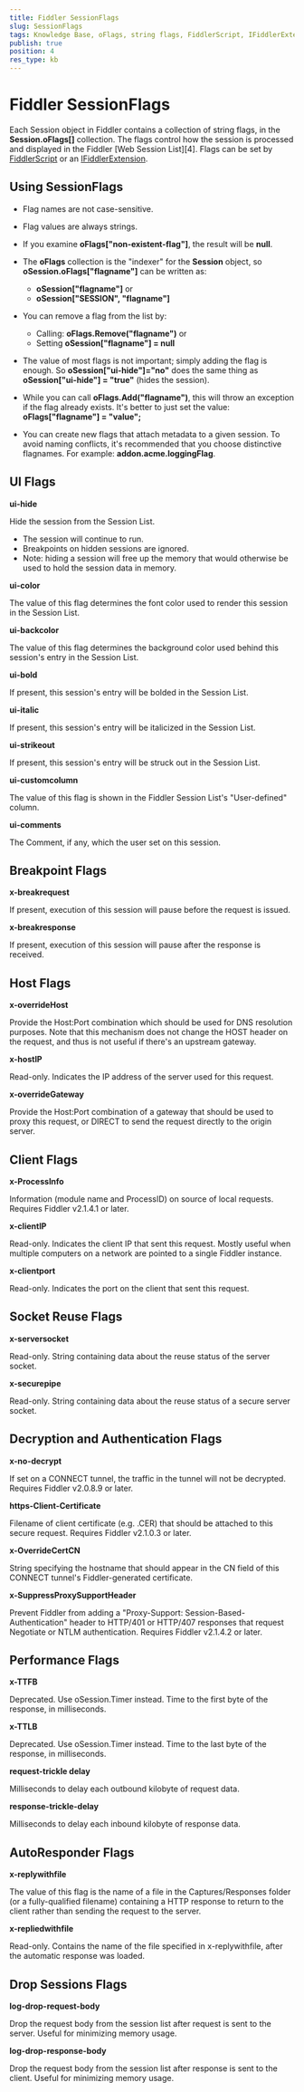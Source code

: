 ```yaml
---
title: Fiddler SessionFlags
slug: SessionFlags
tags: Knowledge Base, oFlags, string flags, FiddlerScript, IFiddlerExtension, metadata
publish: true
position: 4
res_type: kb
---
```


Fiddler SessionFlags
====================

Each Session object in Fiddler contains a collection of string flags, in the **Session.oFlags[]** collection.  The flags control how the session is processed and displayed in the Fiddler [Web Session List][4].  Flags can be set by [FiddlerScript][1] or an [IFiddlerExtension][2].

Using SessionFlags
------------------

+ Flag names are not case-sensitive.  

+ Flag values are always strings.

+ If you examine **oFlags["non-existent-flag"]**, the result will be **null**.

+ The **oFlags** collection is the "indexer" for the **Session** object, so **oSession.oFlags["flagname"]** can be written as:
  + **oSession["flagname"]** or 
  + **oSession["SESSION", "flagname"]**

+ You can remove a flag from the list by:
  + Calling: **oFlags.Remove("flagname")** or 
  + Setting **oSession["flagname"] = null**

+ The value of most flags is not important; simply adding the flag is enough.  So **oSession["ui-hide"]="no"** does the same thing as **oSession["ui-hide"] = "true"** (hides the session).

+ While you can call **oFlags.Add("flagname")**, this will throw an exception if the flag already exists.  It's better to just set the value: **oFlags["flagname"] = "value";**

+ You can create new flags that attach metadata to a given session. To avoid naming conflicts, it's recommended that you choose distinctive flagnames. For example: **addon.acme.loggingFlag**.

UI Flags
--------

**ui-hide**

Hide the session from the Session List.   

+ The session will continue to run.  
+ Breakpoints on hidden sessions are ignored.
+ Note: hiding a session will free up the memory that would otherwise be used to hold the session data in memory.



**ui-color**

The value of this flag determines the font color used to render this session in the Session List.



**ui-backcolor**

The value of this flag determines the background color used behind this session's entry in the Session List.



**ui-bold**

If present, this session's entry will be bolded in the Session List.



**ui-italic**

If present, this session's entry will be italicized in the Session List.



**ui-strikeout**

If present, this session's entry will be struck out in the Session List.



**ui-customcolumn**

The value of this flag is shown in the Fiddler Session List's "User-defined" column.



**ui-comments**

The Comment, if any, which the user set on this session.



Breakpoint Flags
----------------

**x-breakrequest**

If present, execution of this session will pause before the request is issued.



**x-breakresponse**

If present, execution of this session will pause after the response is received.



Host Flags
---------

**x-overrideHost**

Provide the Host:Port combination which should be used for DNS resolution purposes. Note that this mechanism does not change the HOST header on the request, and thus is not useful if there's an upstream gateway.



**x-hostIP**

Read-only.  Indicates the IP address of the server used for this request.



**x-overrideGateway**

Provide the Host:Port combination of a gateway that should be used to proxy this request, or DIRECT to send the request directly to the origin server.


Client Flags
------------

**x-ProcessInfo**

Information (module name and ProcessID) on source of local requests.  Requires Fiddler v2.1.4.1 or later.



**x-clientIP**

Read-only.  Indicates the client IP that sent this request.  Mostly useful when multiple computers on a network are pointed to a single Fiddler instance.



**x-clientport**

Read-only.  Indicates the port on the client that sent this request.



Socket Reuse Flags
------------------

**x-serversocket**

Read-only.  String containing data about the reuse status of the server socket.



**x-securepipe**

Read-only. String containing data about the reuse status of a secure server socket.



Decryption and Authentication Flags
-----------------------------------

**x-no-decrypt**

If set on a CONNECT tunnel, the traffic in the tunnel will not be decrypted.  Requires Fiddler v2.0.8.9 or later.



**https-Client-Certificate**

Filename of client certificate (e.g. .CER) that should be attached to this secure request.  Requires Fiddler v2.1.0.3 or later.



**x-OverrideCertCN**

String specifying the hostname that should appear in the CN field of this CONNECT tunnel's Fiddler-generated certificate.



**x-SuppressProxySupportHeader**

Prevent Fiddler from adding a "Proxy-Support: Session-Based-Authentication" header to HTTP/401 or HTTP/407 responses that request Negotiate or NTLM authentication.   Requires Fiddler v2.1.4.2 or later.



Performance Flags
-----------------

**x-TTFB**

Deprecated.  Use oSession.Timer instead.  Time to the first byte of the response, in milliseconds.



**x-TTLB**

Deprecated.  Use oSession.Timer instead.  Time to the last byte of the response, in milliseconds.



**request-trickle delay**

Milliseconds to delay each outbound kilobyte of request data.



**response-trickle-delay**

Milliseconds to delay each inbound kilobyte of response data.



AutoResponder Flags
-------------------

**x-replywithfile**

The value of this flag is the name of a file in the Captures/Responses folder (or a fully-qualified filename) containing a HTTP response to return to the client rather than sending the request to the server.



**x-repliedwithfile**

Read-only.  Contains the name of the file specified in x-replywithfile, after the automatic response was loaded.



Drop Sessions Flags
-------------------

**log-drop-request-body**

Drop the request body from the session list after request is sent to the server.  Useful for minimizing memory usage.



**log-drop-response-body**

Drop the request body from the session list after response is sent to the client.  Useful for minimizing memory usage.




[1]: ../Extend-Fiddler/AddRules
[2]: ../Extend-Fiddler/Interfaces
[3]: ../Observe-Traffic/Tasks/ExamineWebTraffic
